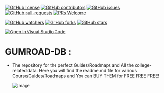 [![GitHub license](https://img.shields.io/github/license/SINGHxTUSHAR/Gumroad-DB-Roadmaps.svg)](https://github.com/SINGHxTUSHAR/Gumroad-DB-Roadmaps/blob/master/LICENSE)
[![GitHub contributors](https://img.shields.io/github/contributors/SINGHxTUSHAR/Gumroad-DB-Roadmaps.svg)](https://GitHub.com/SINGHxTUSHAR/Gumroad-DB-Roadmaps/graphs/contributors/)
[![GitHub issues](https://img.shields.io/github/issues/SINGHxTUSHAR/Gumroad-DB-Roadmaps.svg)](https://GitHub.com/SINGHxTUSHAR/Gumroad-DB-Roadmaps/issues/)
[![GitHub pull-requests](https://img.shields.io/github/issues-pr/SINGHxTUSHAR/Gumroad-DB-Roadmaps.svg)](https://GitHub.com/SINGHxTUSHAR/Gumroad-DB-Roadmaps/pulls/)
[![PRs Welcome](https://img.shields.io/badge/PRs-welcome-brightgreen.svg?style=flat-square)](http://makeapullrequest.com)


[![GitHub watchers](https://img.shields.io/github/watchers/SINGHxTUSHAR/Gumroad-DB-Roadmaps.svg?style=social&label=Watch&maxAge=2592000)](https://GitHub.com/SINGHxTUSHAR/Gumroad-DB-Roadmaps/watchers/)
[![GitHub forks](https://img.shields.io/github/forks/SINGHxTUSHAR/Gumroad-DB-Roadmaps.svg?style=social&label=Fork&maxAge=2592000)](https://GitHub.com/SINGHxTUSHAR/Gumroad-DB-Roadmaps/network/)
[![GitHub stars](https://img.shields.io/github/stars/SINGHxTUSHAR/ANUVADAK.svg?style=social&label=Star&maxAge=2592000)](https://GitHub.com/SINGHxTUSHAR/Gumroad-DB-Roadmaps/stargazers/)

[![Open in Visual Studio Code](https://img.shields.io/static/v1?logo=visualstudiocode&label=&message=Open%20in%20Visual%20Studio%20Code&labelColor=2c2c32&color=007acc&logoColor=007acc)](https://open.vscode.dev/SINGHxTUSHAR/Gumroad-DB-Roadmaps)

# GUMROAD-DB :
- The repository for the perfect Guides/Roadmaps and All the college-related data. Here you will find the readme.md file for various Course/Guides/Roadmaps and You can BUY THEM for FREE FREE FREE!

  ![image](https://github.com/user-attachments/assets/ec6b8d42-1750-4eb7-8e49-62f64125e0b0)

  


